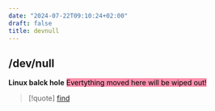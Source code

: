 ```yaml
---
date: "2024-07-22T09:10:24+02:00"
draft: false
title: devnull
---
```


## /dev/null

**Linux balck hole** <mark style="background: #FF5582A6;">Evertything
moved here will be wiped out!</mark>

> \[!quote\] [find](/Notes/posts/Linux/commands/find)
